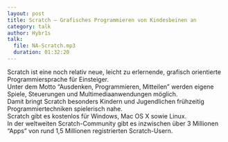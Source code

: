 ```yaml
---
layout: post
title: Scratch – Grafisches Programmieren von Kindesbeinen an
category: talk
author: Hybr1s
talk:
  file: NA-Scratch.mp3
  duration: 01:32:20
---
```

Scratch ist eine noch relativ neue, leicht zu erlernende, grafisch orientierte Programmiersprache für Einsteiger.  
Unter dem Motto “Ausdenken, Programmieren, Mitteilen” werden eigene Spiele, Steuerungen und Multimediaanwendungen möglich.  
Damit bringt Scratch besonders Kindern und Jugendlichen frühzeitig Programmiertechniken spielerisch nahe.  
Scratch gibt es kostenlos für Windows, Mac OS X sowie Linux.  
In der weltweiten Scratch-Community gibt es inzwischen über 3 Millionen “Apps” von rund 1,5 Millionen registrierten Scratch-Usern.
